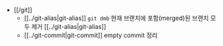 - [[/git]]
  - [[../git-alias|git-alias]] `git dmb` 현재 브랜치에 포함(merged)된 브랜치 모두 제거 [[../git-alias|git-alias]]
  - [[../git-commit|git-commit]] empty commit 정리
